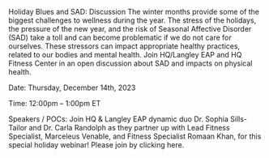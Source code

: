 Holiday Blues and SAD: Discussion 
 The winter months provide some of the biggest challenges to wellness during the year. The stress of the holidays, the pressure of the new year, and the risk of Seasonal Affective Disorder (SAD) take a toll and can become problematic if we do not care for ourselves. These stressors can impact appropriate healthy practices, related to our bodies and mental health. Join HQ/Langley EAP and HQ Fitness Center in an open discussion about SAD and impacts on physical health.

Date: Thursday, December 14th, 2023

Time: 12:00pm – 1:00pm ET

Speakers / POCs: Join HQ & Langley EAP dynamic duo Dr. Sophia Sills-Tailor and Dr. Carla Randolph as they partner up with Lead Fitness Specialist, Marceleus Venable, and Fitness Specialist Romaan Khan, for this special holiday webinar! Please join by clicking here.